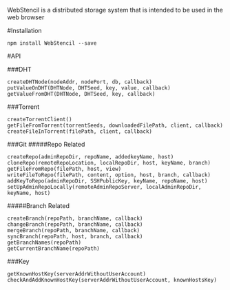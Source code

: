WebStencil is a distributed storage system that is intended to be used in the web browser

#Installation
```
npm install WebStencil --save
```

#API

###DHT
```
createDHTNode(nodeAddr, nodePort, db, callback)
putValueOnDHT(DHTNode, DHTSeed, key, value, callback)
getValueFromDHT(DHTNode, DHTSeed, key, callback)
```

###Torrent
```
createTorrentClient()
getFileFromTorrent(torrentSeeds, downloadedFilePath, client, callback)
createFileInTorrent(filePath, client, callback)
```

###Git
#####Repo Related
```
createRepo(adminRepoDir, repoName, addedkeyName, host)
cloneRepo(remoteRepoLocation, localRepoDir, host, keyName, branch)
getFileFromRepo(filePath, host, view)
writeFileToRepo(filePath, content, option, host, branch, callback)
addKeyToRepo(adminRepoDir, SSHPublicKey, keyName, repoName, host)
setUpAdminRepoLocally(remoteAdminRepoServer, localAdminRepoDir, keyName, host)
```

#####Branch Related
```
createBranch(repoPath, branchName, callback)
changeBranch(repoPath, branchName, callback)
mergeBranch(repoPath, branchName, callback)
syncBranch(repoPath, host, branch, callback)
getBranchNames(repoPath)
getCurrentBranchName(repoPath)
```

###Key
```
getKnownHostKey(serverAddrWithoutUserAccount)
checkAndAddKnownHostKey(serverAddrWithoutUserAccount, knownHostsKey)
```